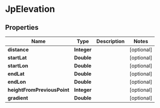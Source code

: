 
# JpElevation

## Properties
Name | Type | Description | Notes
------------ | ------------- | ------------- | -------------
**distance** | **Integer** |  |  [optional]
**startLat** | **Double** |  |  [optional]
**startLon** | **Double** |  |  [optional]
**endLat** | **Double** |  |  [optional]
**endLon** | **Double** |  |  [optional]
**heightFromPreviousPoint** | **Integer** |  |  [optional]
**gradient** | **Double** |  |  [optional]



